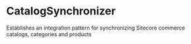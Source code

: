 # CatalogSynchronizer
Establishes an integration pattern for synchronizing Sitecore commerce catalogs, categories and products
